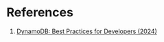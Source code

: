 

# References

1. [DynamoDB: Best Practices for Developers (2024)](https://pooyan.info/articles/dynamodb-best-practices-for-developers-2024)